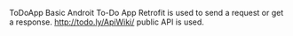 ToDoApp
Basic Androit To-Do App
Retrofit is used to send a request or get a response.
http://todo.ly/ApiWiki/ public API is used.

